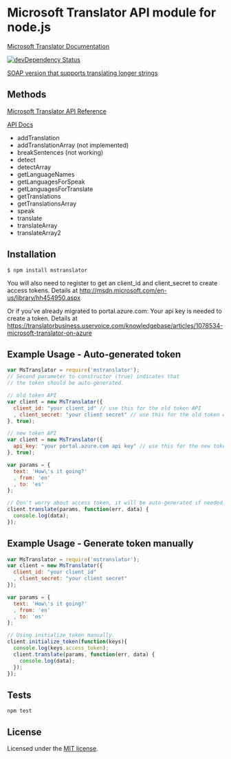 # Microsoft Translator API module for node.js

  [Microsoft Translator Documentation](http://msdn.microsoft.com/en-us/library/dd576287.aspx)

[![devDependency Status](https://david-dm.org/nanek/mstranslator/dev-status.svg)](https://david-dm.org/nanek/mstranslator#info=devDependencies)

[SOAP version that supports translating longer strings](https://github.com/tommedema/node-mstranslate-soap)

## Methods

  [Microsoft Translator API Reference](http://msdn.microsoft.com/en-us/library/ff512404.aspx)

  [API Docs](./API.md)

  * addTranslation
  * addTranslationArray (not implemented)
  * breakSentences (not working)
  * detect
  * detectArray
  * getLanguageNames
  * getLanguagesForSpeak
  * getLanguagesForTranslate
  * getTranslations
  * getTranslationsArray
  * speak
  * translate
  * translateArray
  * translateArray2

## Installation

    $ npm install mstranslator

You will also need to register to get an client_id and client_secret to
create access tokens. Details at http://msdn.microsoft.com/en-us/library/hh454950.aspx

Or if you've already migrated to portal.azure.com: Your api key is needed to create a token.
Details at https://translatorbusiness.uservoice.com/knowledgebase/articles/1078534-microsoft-translator-on-azure

## Example Usage - Auto-generated token

```js
var MsTranslator = require('mstranslator');
// Second parameter to constructor (true) indicates that
// the token should be auto-generated.

// old token API
var client = new MsTranslator({
  client_id: "your client_id" // use this for the old token API
  , client_secret: "your client secret" // use this for the old token API
}, true);

// new token API
var client = new MsTranslator({
  api_key: "your portal.azure.com api key" // use this for the new token API. 
}, true);

var params = {
  text: 'How\'s it going?'
  , from: 'en'
  , to: 'es'
};

// Don't worry about access token, it will be auto-generated if needed.
client.translate(params, function(err, data) {
  console.log(data);
});
```

## Example Usage - Generate token manually

```js
var MsTranslator = require('mstranslator');
var client = new MsTranslator({
  client_id: "your client_id"
  , client_secret: "your client secret"
});

var params = {
  text: 'How\'s it going?'
  , from: 'en'
  , to: 'es'
};

// Using initialize_token manually.
client.initialize_token(function(keys){
  console.log(keys.access_token);
  client.translate(params, function(err, data) {
    console.log(data);
  });
});
```


## Tests

    npm test


## License

Licensed under the [MIT license](LICENSE-MIT).
